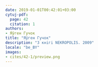 ```yaml
---
date: 2019-01-01T00:42:01+03:00
cytuj-pdf:
  page: 42
  citation: 1
authors:
- Яўген Гучок
title: "Яўген Гучок"
description: "З кнiгi NEKROPOLIS. 2009"
locale: "be_BY"
images:
- cites/42-1/preview.png
---
```

